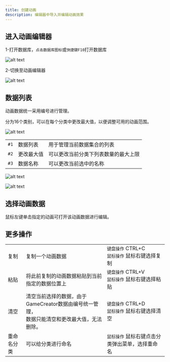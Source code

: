 ```yaml
---
title: 创建动画
description: 编辑器中导入并编辑动画效果
---
```


## 进入动画编辑器

1-打开数据库，`点击数据库图标`或`快捷键F10`打开数据库

![alt text](https://cdn.gcw.wiki/gcw/image/zh_hans/getting-started/9.avatar/2.create/image.png)

2-切换至动画编辑器

![alt text](https://cdn.gcw.wiki/gcw/image/zh_hans/getting-started/11.animation/2.create/image-1.png)

## 数据列表

动画数据统一采用编号进行管理。

分为16个类别，可以在每个分类中更改最大值，以便调整可用的动画范围。

![alt text](https://cdn.gcw.wiki/gcw/image/zh_hans/getting-started/11.animation/2.create/image-5.png)

|      |            |                                      |
| ---- | ---------- | ------------------------------------ |
| `#1` | 数据列表   | 用于管理当前数据集合的列表           |
| `#2` | 更改最大值 | 可以更改当前分类下列表数量的最大上限 |
| `#3` | 数据名称   | 可以更改当前选中的名称               |

![alt text](https://cdn.gcw.wiki/gcw/image/zh_hans/getting-started/11.animation/2.create/image-3.png)

![alt text](https://cdn.gcw.wiki/gcw/image/zh_hans/getting-started/11.animation/2.create/image-4.png)

## 选择动画数据

鼠标左键单击指定的动画可打开该动画数据进行编辑。

## 更多操作

|            |                                                                                                 |                                                  |
| ---------- | ----------------------------------------------------------------------------------------------- | ------------------------------------------------ |
| 复制       | 复制一个动画数据                                                                                | `键盘操作` CTRL+C<br>`鼠标操作` 鼠标右键选择复制 |
| 粘贴       | 将此前复制的动画数据粘贴到当前指定的数据位置上                                                  | `键盘操作` CTRL+V<br>`鼠标操作` 鼠标右键选择粘贴 |
| 清空       | 清空当前选择的数据，由于GameCreator数据由编号统一管理，<br>数据只能清空和更改最大值，无法删除。 | `键盘操作` CTRL+D<br>`鼠标操作` 鼠标右键选择清空 |
| 重命名分类 | 可以给分类进行命名                                                                              | `鼠标操作` 鼠标右键点击分类弹出菜单，选择重命名  |
